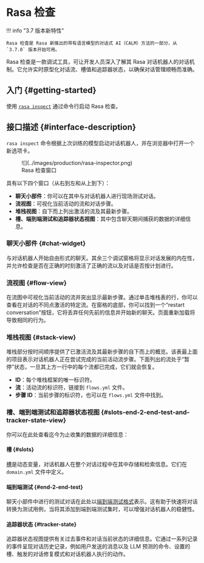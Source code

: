 # Rasa 检查

!!! info "3.7 版本新特性"

    Rasa 检查是 Rasa 新推出的带有语言模型的对话式 AI（CALM）方法的一部分，从 `3.7.0` 版本开始可用。

Rasa 检查是一款调试工具，可让开发人员深入了解其 Rasa 对话机器人的对话机制。它允许实时原型化对话流、槽值和追踪器状态，以确保对话管理顺畅而准确。

## 入门 {#getting-started}

使用 [`rasa inspect`](../command-line-interface.md#rasa-inspect) 通过命令行启动 Rasa 检查。

## 接口描述 {#interface-description}

`rasa inspect` 命令根据上次训练的模型启动对话机器人，并在浏览器中打开一个新选项卡。

<figure markdown>
  ![](../images/production/rasa-inspector.png)
  <figcaption>Rasa 检查窗口</figcaption>
</figure>

具有以下四个窗口（从右到左和从上到下）：

- **聊天小部件**：你可以在其中与对话机器人进行现场测试对话。
- **流视图**：可视化当前活动的流和对话步骤。
- **堆栈视图**：自下而上列出激活的流及其最新步骤。
- **槽、端到端测试和追踪器状态视图**：其中包含聊天期间捕获的数据的详细信息。

### 聊天小部件 {#chat-widget}

与对话机器人开始自由形式的聊天。其余三个调试窗格将显示对话发展的内在性，并允许检查是否在正确的时刻激活了正确的流以及对话是否按计划进行。

### 流视图 {#flow-view}

在流图中可视化当前活动的流并突出显示最新步骤。通过单击堆栈表的行，你可以查看在对话的不同点激活的特定流。在窗格的底部，你可以找到一个“restart conversation”按钮，它将丢弃任何先前的信息并开始新的聊天。页面重新加载将导致相同的行为。

### 堆栈视图 {#stack-view}

堆栈部分按时间顺序提供了已激活流及其最新步骤的自下而上的概览。该表最上面的项目表示对话机器人正在尝试完成的当前活动流步骤。下面列出的流处于“暂停”状态，一旦其上方一行中的每个流都已完成，它们就会恢复。

- **ID**：每个堆栈框架的唯一标识符。
- **流**：活动流的标识符，链接到 `flows.yml` 文件。
- **步骤 ID**：当前步骤的标识符，也可以在 `flows.yml` 文件中找到。

### 槽、端到端测试和追踪器状态视图 {#slots-end-2-end-test-and-tracker-state-view}

你可以在此处查看迄今为止收集的数据的详细信息：

#### 槽 {#slots}

[槽](../concepts/domain.md#slots)是动态变量，对话机器人在整个对话过程中在其中存储和检索信息。它们在 `domain.yml` 文件中定义。

#### 端到端测试 {#end-2-end-test}

聊天小部件中进行的测试对话在此处以[端到端测试格式](testing-your-assistant.md#end-to-end-testing)表示。这有助于快速将对话转换为测试用例，当将其添加到端到端测试集时，可以增强对话机器人的稳健性。

#### 追踪器状态 {#tracker-state}

追踪器状态视图提供有关过去事件和对话当前状态的详细信息。它通过一系列记录的事件呈现对话历史记录，例如用户发送的消息以及 LLM 预测的命令、设置的槽、触发的对话修复模式和对话机器人执行的动作。
